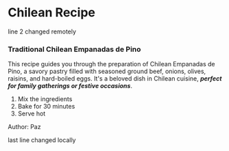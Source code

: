 # Chilean Recipe
line 2 changed remotely
### Traditional Chilean Empanadas de Pino

This recipe guides you through the preparation of Chilean Empanadas de Pino, a savory pastry filled with seasoned ground beef, onions, olives, raisins, and hard-boiled eggs. It's a beloved dish in Chilean cuisine, ***perfect for family gatherings or festive occasions***.
1. Mix the ingredients
2. Bake for 30 minutes
3. Serve hot

Author: Paz  















last line changed locally
